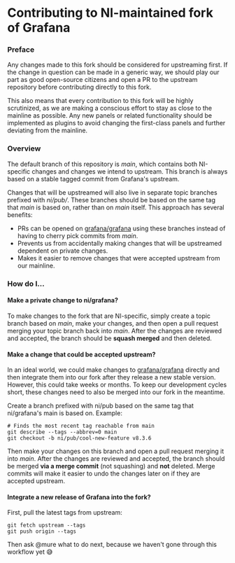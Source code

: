 # Contributing to NI-maintained fork of Grafana

### Preface

Any changes made to this fork should be considered for upstreaming first. If the change in question can be made in a generic way, we should play our part as good open-source citizens and open a PR to the upstream repository before contributing directly to this fork.

This also means that every contribution to this fork will be highly scrutinized, as we are making a conscious effort to stay as close to the mainline as possible. Any new panels or related functionality should be implemented as plugins to avoid changing the first-class panels and further deviating from the mainline.

### Overview

The default branch of this repository is _main_, which contains both NI-specific changes and changes we intend to upstream. This branch is always based on a stable tagged commit from Grafana's upstream.

Changes that will be upstreamed will also live in separate topic branches prefixed with _ni/pub/_. These branches should be based on the same tag that _main_ is based on, rather than on _main_ itself. This approach has several benefits:
- PRs can be opened on [grafana/grafana](https://github.com/grafana/grafana) using these branches instead of having to cherry pick commits from _main_.
- Prevents us from accidentally making changes that will be upstreamed dependent on private changes.
- Makes it easier to remove changes that were accepted upstream from our mainline.

### How do I...

#### Make a private change to ni/grafana?

To make changes to the fork that are NI-specific, simply create a topic branch based on _main_, make your changes, and then open a pull request merging your topic branch back into _main_. After the changes are reviewed and accepted, the branch should be **squash merged** and then deleted.

#### Make a change that could be accepted upstream?

In an ideal world, we could make changes to [grafana/grafana](https://github.com/grafana/grafana) directly and then integrate them into our fork after they release a new stable version. However, this could take weeks or months. To keep our development cycles short, these changes need to also be merged into our fork in the meantime.

Create a branch prefixed with ni/pub based on the same tag that ni/grafana's main is based on. Example:
```
# Finds the most recent tag reachable from main
git describe --tags --abbrev=0 main
git checkout -b ni/pub/cool-new-feature v8.3.6
```

Then make your changes on this branch and open a pull request merging it into _main_. After the changes are reviewed and accepted, the branch should be merged **via a merge commit** (not squashing) and **not** deleted. Merge commits will make it easier to undo the changes later on if they are accepted upstream.

#### Integrate a new release of Grafana into the fork?

First, pull the latest tags from upstream:
```
git fetch upstream --tags
git push origin --tags
```
Then ask @mure what to do next, because we haven't gone through this workflow yet 😅
